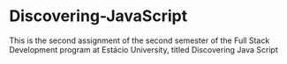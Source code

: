 # Discovering-JavaScript
This is the second assignment of the second semester of the Full Stack Development program at Estácio University, titled Discovering Java Script
